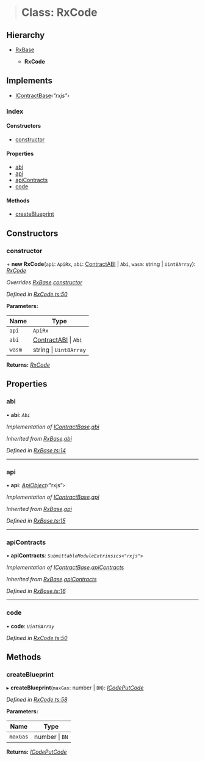 > # Class: RxCode

## Hierarchy

* [RxBase](_rxbase_.rxbase.md)

  * **RxCode**

## Implements

* [IContractBase](../interfaces/_types_.icontractbase.md)‹*"rxjs"*›

### Index

#### Constructors

* [constructor](_rxcode_.rxcode.md#constructor)

#### Properties

* [abi](_rxcode_.rxcode.md#abi)
* [api](_rxcode_.rxcode.md#api)
* [apiContracts](_rxcode_.rxcode.md#apicontracts)
* [code](_rxcode_.rxcode.md#code)

#### Methods

* [createBlueprint](_rxcode_.rxcode.md#createblueprint)

## Constructors

###  constructor

\+ **new RxCode**(`api`: `ApiRx`, `abi`: [ContractABI](../modules/_types_.md#contractabi) | `Abi`, `wasm`: string | `Uint8Array`): *[RxCode](_rxcode_.rxcode.md)*

*Overrides [RxBase](_rxbase_.rxbase.md).[constructor](_rxbase_.rxbase.md#constructor)*

*Defined in [RxCode.ts:50](https://github.com/polkadot-js/api/blob/cc4e0c8/packages/api-contract/src/RxCode.ts#L50)*

**Parameters:**

Name | Type |
------ | ------ |
`api` | `ApiRx` |
`abi` | [ContractABI](../modules/_types_.md#contractabi) \| `Abi` |
`wasm` | string \| `Uint8Array` |

**Returns:** *[RxCode](_rxcode_.rxcode.md)*

## Properties

###  abi

• **abi**: *`Abi`*

*Implementation of [IContractBase](../interfaces/_types_.icontractbase.md).[abi](../interfaces/_types_.icontractbase.md#abi)*

*Inherited from [RxBase](_rxbase_.rxbase.md).[abi](_rxbase_.rxbase.md#abi)*

*Defined in [RxBase.ts:14](https://github.com/polkadot-js/api/blob/cc4e0c8/packages/api-contract/src/RxBase.ts#L14)*

___

###  api

• **api**: *[ApiObject](../modules/_types_.md#apiobject)‹*"rxjs"*›*

*Implementation of [IContractBase](../interfaces/_types_.icontractbase.md).[api](../interfaces/_types_.icontractbase.md#api)*

*Inherited from [RxBase](_rxbase_.rxbase.md).[api](_rxbase_.rxbase.md#api)*

*Defined in [RxBase.ts:15](https://github.com/polkadot-js/api/blob/cc4e0c8/packages/api-contract/src/RxBase.ts#L15)*

___

###  apiContracts

• **apiContracts**: *`SubmittableModuleExtrinsics<"rxjs">`*

*Implementation of [IContractBase](../interfaces/_types_.icontractbase.md).[apiContracts](../interfaces/_types_.icontractbase.md#apicontracts)*

*Inherited from [RxBase](_rxbase_.rxbase.md).[apiContracts](_rxbase_.rxbase.md#apicontracts)*

*Defined in [RxBase.ts:16](https://github.com/polkadot-js/api/blob/cc4e0c8/packages/api-contract/src/RxBase.ts#L16)*

___

###  code

• **code**: *`Uint8Array`*

*Defined in [RxCode.ts:50](https://github.com/polkadot-js/api/blob/cc4e0c8/packages/api-contract/src/RxCode.ts#L50)*

## Methods

###  createBlueprint

▸ **createBlueprint**(`maxGas`: number | `BN`): *[ICodePutCode](../interfaces/_rxcode_.icodeputcode.md)*

*Defined in [RxCode.ts:58](https://github.com/polkadot-js/api/blob/cc4e0c8/packages/api-contract/src/RxCode.ts#L58)*

**Parameters:**

Name | Type |
------ | ------ |
`maxGas` | number \| `BN` |

**Returns:** *[ICodePutCode](../interfaces/_rxcode_.icodeputcode.md)*